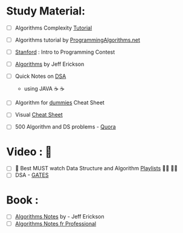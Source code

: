 # Study Material: 
- [ ] Algorithms Complexity [Tutorial](http://discrete.gr/complexity/)
- [ ] Algorithms tutorial by [ProgrammingAlgorithms.net](https://www.programming-algorithms.net/)
- [ ] [Stanford](https://web.stanford.edu/class/cs97si/) : Intro to Programming Contest
- [ ] [Algorithms](http://jeffe.cs.illinois.edu/teaching/algorithms/) by Jeff Erickson
- [ ] Quick Notes on [DSA](https://sites.google.com/site/bassamhaddadsite/lecture-notes-Data-Structures-Java) 
    - using JAVA :coffee: :coffee: 
- [ ] Algorithm for [dummies](http://www.dummies.com/programming/big-data/algorithms-dummies-cheat-sheet/) Cheat Sheet
- [ ] Visual [Cheat Sheet](https://sinon.org/algorithms/)



- [ ] 500 Algorithm and DS problems - [Quora](https://techiedelight.quora.com/500-Data-Structures-and-Algorithms-practice-problems-and-their-solutions)

# Video : :movie_camera:
- [ ] :pushpin: Best MUST watch Data Structure and Algorithm [Playlists](https://www.youtube.com/user/purpongie/playlists) :triangular_flag_on_post::triangular_flag_on_post: :triangular_flag_on_post::triangular_flag_on_post:
- [ ] DSA - [GATES](https://www.youtube.com/playlist?list=PLsFENPUZBqipuTJXgm7xAOR0UnY_8OY07)

# Book :
- [ ] [Algorithms Notes](http://jeffe.cs.illinois.edu/teaching/algorithms/all-algorithms.pdf) by - Jeff Erickson
- [ ] [Algorithms Notes fr Professional](https://www.google.com/search?q=Algorithms+Notes+For+Professionals+pdf&spell=1&sa=X&ved=0ahUKEwib7tuen53aAhVHslMKHdfAAcQQBQgmKAA&biw=1438&bih=759&dpr=2)
